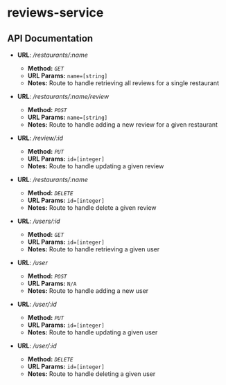 # reviews-service

## API Documentation

* **URL**: _/restaurants/:name_
  * **Method:** _`GET`_
  * **URL Params:** `name=[string]`
  * **Notes:** Route to handle retrieving all reviews for a single restaurant

* **URL**: _/restaurants/:name/review_
  * **Method:** _`POST`_
  * **URL Params:** `name=[string]`
  * **Notes:** Route to handle adding a new review for a given restaurant

* **URL**: _/review/:id_
  * **Method:** _`PUT`_
  * **URL Params:** `id=[integer]`
  * **Notes:** Route to handle updating a given review

* **URL**: _/restaurants/:name_
  * **Method:** _`DELETE`_
  * **URL Params:** `id=[integer]`
  * **Notes:** Route to handle delete a given review

* **URL**: _/users/:id_
  * **Method:** _`GET`_
  * **URL Params:** `id=[integer]`
  * **Notes:** Route to handle retrieving a given user

* **URL**: _/user_
  * **Method:** _`POST`_
  * **URL Params:** `N/A`
  * **Notes:** Route to handle adding a new user

* **URL**: _/user/:id_
  * **Method:** _`PUT`_
  * **URL Params:** `id=[integer]`
  * **Notes:** Route to handle updating a given user

* **URL**: _/user/:id_
  * **Method:** _`DELETE`_
  * **URL Params:** `id=[integer]`
  * **Notes:** Route to handle deleting a given user
